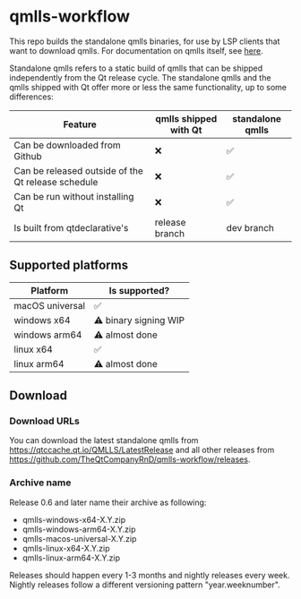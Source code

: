 # qmlls-workflow

This repo builds the standalone qmlls binaries, for use by LSP clients that want to download qmlls.
For documentation on qmlls itself, see [here](https://doc.qt.io/qt-6/qtqml-tooling-qmlls.html).

Standalone qmlls refers to a static build of qmlls that can be shipped independently from the Qt release cycle. The
standalone qmlls and the qmlls shipped with Qt offer more or less the same functionality, up to some differences:

| Feature | qmlls shipped with Qt | standalone qmlls | 
| --- | --- | --- |
| Can be downloaded from Github | ❌ | ✅
| Can be released outside of the Qt release schedule | ❌ | ✅
| Can be run without installing Qt | ❌ | ✅
| Is built from qtdeclarative's | release branch | dev branch |

## Supported platforms

| Platform | Is supported? | 
| --- | --- |
| macOS universal | ✅
| windows x64 | ⚠️ binary signing WIP
| windows arm64 | ⚠️ almost done
| linux x64 | ✅
| linux arm64 | ⚠️ almost done

## Download

### Download URLs
You can download the latest standalone qmlls from https://qtccache.qt.io/QMLLS/LatestRelease and all other releases
from https://github.com/TheQtCompanyRnD/qmlls-workflow/releases.

### Archive name
Release 0.6 and later name their archive as following:
* qmlls-windows-x64-X.Y.zip
* qmlls-windows-arm64-X.Y.zip
* qmlls-macos-universal-X.Y.zip
* qmlls-linux-x64-X.Y.zip
* qmlls-linux-arm64-X.Y.zip

Releases should happen every 1-3 months and nightly releases every week. Nightly releases follow a different
versioning pattern "year.weeknumber".
